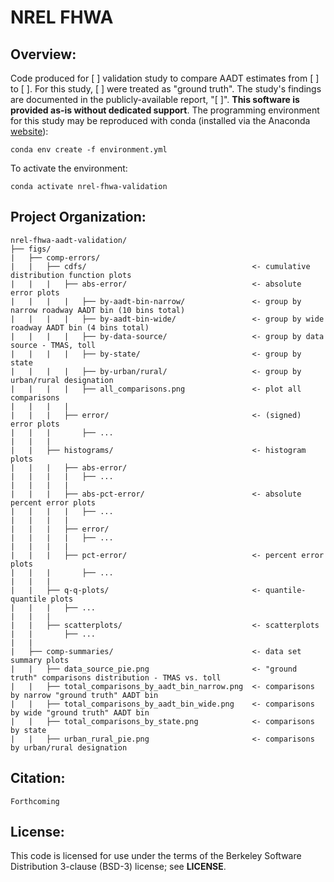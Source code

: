 # NREL FHWA 

## Overview:  
Code produced for [     ] validation study to compare AADT estimates from [      ] to [      ]. For this study, [     ] were treated as "ground truth". The study's findings are documented in the publicly-available report, "[    ]". **This software is provided as-is without dedicated support**. The programming environment for this study may be reproduced with conda (installed via the Anaconda [website](https://docs.anaconda.com/anaconda/install/)):

`conda env create -f environment.yml`

To activate the environment:  
  
`conda activate nrel-fhwa-validation`

## Project Organization:  
  
```
nrel-fhwa-aadt-validation/
├── figs/
|   ├── comp-errors/
|   |   ├── cdfs/                                     <- cumulative distribution function plots
|   |   |   ├── abs-error/                            <- absolute error plots
|   |   |   |   ├── by-aadt-bin-narrow/               <- group by narrow roadway AADT bin (10 bins total)
|   |   |   |   ├── by-aadt-bin-wide/                 <- group by wide roadway AADT bin (4 bins total)
|   |   |   |   ├── by-data-source/                   <- group by data source - TMAS, toll
|   |   |   |   ├── by-state/                         <- group by state
|   |   |   |   ├── by-urban/rural/                   <- group by urban/rural designation
|   |   |   |   ├── all_comparisons.png               <- plot all comparisons
|   |   |   |
|   |   |   ├── error/                                <- (signed) error plots
|   |   |       ├── ...
|   |   |
|   |   ├── histograms/                               <- histogram plots
|   |   |   ├── abs-error/    
|   |   |   |   ├── ...
|   |   |   |
|   |   |   ├── abs-pct-error/                        <- absolute percent error plots  
|   |   |   |   ├── ...
|   |   |   |
|   |   |   ├── error/                     
|   |   |   |   ├── ...
|   |   |   |
|   |   |   ├── pct-error/                            <- percent error plots  
|   |   |       ├── ...
|   |   |
|   |   ├── q-q-plots/                                <- quantile-quantile plots
|   |   |   ├── ...
|   |   |
|   |   ├── scatterplots/                             <- scatterplots
|   |       ├── ...
|   |   
|   ├── comp-summaries/                               <- data set summary plots
|   |   ├── data_source_pie.png                       <- "ground truth" comparisons distribution - TMAS vs. toll
|   |   ├── total_comparisons_by_aadt_bin_narrow.png  <- comparisons by narrow "ground truth" AADT bin
|   |   ├── total_comparisons_by_aadt_bin_wide.png    <- comparisons by wide "ground truth" AADT bin
|   |   ├── total_comparisons_by_state.png            <- comparisons by state
|   |   ├── urban_rural_pie.png                       <- comparisons by urban/rural designation
```

## Citation:  
`Forthcoming`  
  
## License:  
This code is licensed for use under the terms of the Berkeley Software Distribution 3-clause (BSD-3) license; see **LICENSE**.
